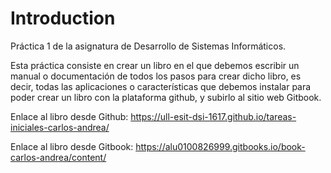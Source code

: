 # Introduction

Práctica 1 de la asignatura de Desarrollo de Sistemas Informáticos.

Esta práctica consiste en crear un libro en el que debemos escribir un manual o documentación de todos los pasos para 
crear dicho libro, es decir, todas las aplicaciones o características que debemos instalar para poder crear un libro 
con la plataforma github, y subirlo al sitio web Gitbook.

Enlace al libro desde Github: https://ull-esit-dsi-1617.github.io/tareas-iniciales-carlos-andrea/

Enlace al libro desde Gitbook: https://alu0100826999.gitbooks.io/book-carlos-andrea/content/